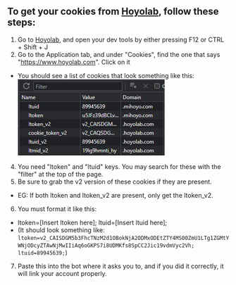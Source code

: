 ## To get your cookies from [Hoyolab](https://www.hoyolab.com), follow these steps:
1. Go to [Hoyolab](https://www.hoyolab.com), and open your dev tools by either pressing F12 or CTRL + Shift + J  
2. Go to the Application tab, and under "Cookies", find the one that says "https://www.hoyolab.com". Click on it  
- You should see a list of cookies that look something like this:  
![Cookies](https://raw.githubusercontent.com/FuriaPaladins/Itto-Bot-Data/main/scripts/cookies/cookies_image.png)

4. You need "ltoken" and "ltuid" keys. You may search for these with the "filter" at the top of the page.  
5. Be sure to grab the v2 version of these cookies if they are present.  
 - EG: If both ltoken and ltoken_v2 are present, only get the ltoken_v2.  
6. You must format it like this:  
 - ltoken=[Insert ltoken here]; ltuid=[Insert ltuid here];  
 - (It should look something like: `ltoken=v2_CAISDGM5b3FhcTNzM2d1OBokNjA2ODMxODEtZTY4MS00ZmU1LTg1ZGMtYWNjODcyZTAwNjMwIIiAq6oGKPS7i8UDMKfs8SpCC2Jic19vdmVyc2Vh; ltuid=89945639;`)
7. Paste this into the bot where it asks you to, and if you did it correctly, it will link your account properly.  
